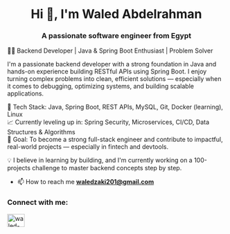 <h1 align="center">Hi 👋, I'm Waled Abdelrahman</h1>
<h3 align="center">A passionate software engineer from Egypt</h3>

👨‍💻 Backend Developer | Java & Spring Boot Enthusiast | Problem Solver

I'm a passionate backend developer with a strong foundation in Java and hands-on experience building RESTful APIs using Spring Boot. I enjoy turning complex problems into clean, efficient solutions — especially when it comes to debugging, optimizing systems, and building scalable applications.

🔧 Tech Stack: Java, Spring Boot, REST APIs, MySQL, Git, Docker (learning), Linux  
📈 Currently leveling up in: Spring Security, Microservices, CI/CD, Data Structures & Algorithms  
🎯 Goal: To become a strong full-stack engineer and contribute to impactful, real-world projects — especially in fintech and devtools.

💡 I believe in learning by building, and I'm currently working on a 100-projects challenge to master backend concepts step by step.

- 📫 How to reach me **waledzaki201@gmail.com**



<h3 align="left">Connect with me:</h3>
<p align="left">
<a href=["https://www.linkedin.com/in/waledzee/]" target="blank"><img align="center" src="https://raw.githubusercontent.com/rahuldkjain/github-profile-readme-generator/master/src/images/icons/Social/linked-in-alt.svg" alt="waled-Abdelrahman-dev" height="30" width="40" /></a>
</p>

